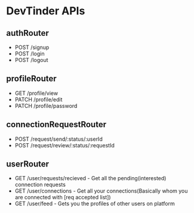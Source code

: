 # DevTinder APIs

## authRouter

- POST /signup
- POST /login
- POST /logout

## profileRouter

- GET /profile/view
- PATCH /profile/edit
- PATCH /profile/password

## connectionRequestRouter

- POST /request/send/:status/:userId
- POST /request/review/:status/:requestId

## userRouter

- GET /user/requests/recieved - Get all the pending(interested) connection requests
- GET /user/connections - Get all your connections(Basically whom you are connected with [req accepted list])
- GET /user/feed - Gets you the profiles of other users on platform
